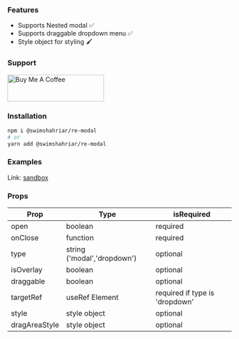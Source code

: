 ### Features

- Supports Nested modal ✅
- Supports draggable dropdown menu ✅
- Style object for styling 🖌

### Support

<a href="https://www.buymeacoffee.com/swimshahriar" target="_blank"><img src="https://cdn.buymeacoffee.com/buttons/v2/default-yellow.png" alt="Buy Me A Coffee" style="height: 60px !important;width: 217px !important;" ></a>

### Installation

```zsh
npm i @swimshahriar/re-modal
# or
yarn add @swimshahriar/re-modal
```

### Examples

Link: [sandbox](https://codesandbox.io/s/swimshahriar-re-modal-cjbfd?file=/src/App.js)
<br/>

### Props

| Prop          | Type                        | isRequired                     |
| ------------- | --------------------------- | ------------------------------ |
| open          | boolean                     | required                       |
| onClose       | function                    | required                       |
| type          | string ('modal','dropdown') | optional                       |
| isOverlay     | boolean                     | optional                       |
| draggable     | boolean                     | optional                       |
| targetRef     | useRef Element              | required if type is 'dropdown' |
| style         | style object                | optional                       |
| dragAreaStyle | style object                | optional                       |
